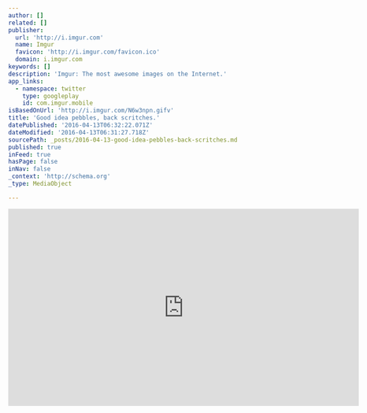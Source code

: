 ```yaml
---
author: []
related: []
publisher:
  url: 'http://i.imgur.com'
  name: Imgur
  favicon: 'http://i.imgur.com/favicon.ico'
  domain: i.imgur.com
keywords: []
description: 'Imgur: The most awesome images on the Internet.'
app_links:
  - namespace: twitter
    type: googleplay
    id: com.imgur.mobile
isBasedOnUrl: 'http://i.imgur.com/N6w3npn.gifv'
title: 'Good idea pebbles, back scritches.'
datePublished: '2016-04-13T06:32:22.071Z'
dateModified: '2016-04-13T06:31:27.718Z'
sourcePath: _posts/2016-04-13-good-idea-pebbles-back-scritches.md
published: true
inFeed: true
hasPage: false
inNav: false
_context: 'http://schema.org'
_type: MediaObject

---
```

<iframe src="http://cdn.embedly.com/widgets/media.html?src=https%3A%2F%2Fi.imgur.com%2FN6w3npn.mp4&amp;src_secure=1&amp;url=http%3A%2F%2Fi.imgur.com%2FN6w3npn.gifv&amp;image=https%3A%2F%2Fi.imgur.com%2FN6w3npnh.jpg&amp;key=b7d04c9b404c499eba89ee7072e1c4f7&amp;type=video%2Fmp4&amp;schema=imgur" width="712" height="401" scrolling="no" frameborder="0" allowfullscreen="allowfullscreen" style=""></iframe>